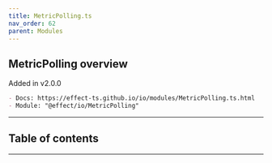 ```yaml
---
title: MetricPolling.ts
nav_order: 62
parent: Modules
---
```


## MetricPolling overview

Added in v2.0.0

```md
- Docs: https://effect-ts.github.io/io/modules/MetricPolling.ts.html
- Module: "@effect/io/MetricPolling"
```

---

<h2 class="text-delta">Table of contents</h2>

---
